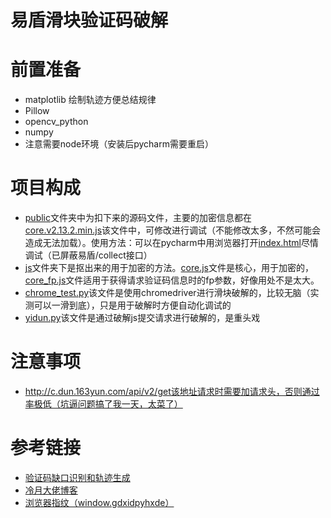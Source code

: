 易盾滑块验证码破解
=
# 前置准备
- matplotlib 绘制轨迹方便总结规律
- Pillow
- opencv_python
- numpy
- 注意需要node环境（安装后pycharm需要重启）
# 项目构成
- [public](public)文件夹中为扣下来的源码文件，主要的加密信息都在[core.v2.13.2.min.js](public/assets/core.v2.13.2.min.js)该文件中，可修改进行调试（不能修改太多，不然可能会造成无法加载）。使用方法：可以在pycharm中用浏览器打开[index.html](index.html)尽情调试（已屏蔽易盾/collect接口）
- [js](js)文件夹下是抠出来的用于加密的方法。[core.js](js/core.js)文件是核心，用于加密的，[core_fp.js](js/core_fp.js)文件适用于获得请求验证码信息时的fp参数，好像用处不是太大。
- [chrome_test.py](chrome_test.py)该文件是使用chromedriver进行滑块破解的，比较无脑（实测可以一滑到底），只是用于破解时方便自动化调试的
- [yidun.py](yidun.py)该文件是通过破解js提交请求进行破解的，是重头戏
# 注意事项
- http://c.dun.163yun.com/api/v2/get该地址请求时需要加请求头，否则通过率极低（坑逼问题搞了我一天，太菜了）
# 参考链接
- [验证码缺口识别和轨迹生成](https://www.jianshu.com/p/f12679a63b8d)
- [冷月大佬博客](https://lengyue.me/index.php/category/captcha/crack-yidun/)
- [浏览器指纹（window.gdxidpyhxde）](https://blog.csdn.net/wu0che28/article/details/103050970)